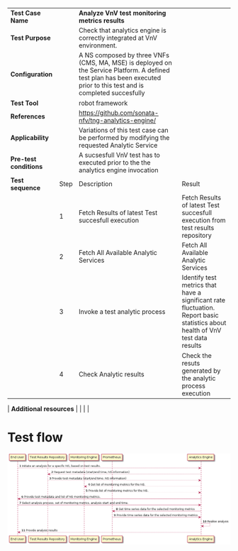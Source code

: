 |||||
| :--- | :--- | :--- | :--- |
| __Test Case Name__ | | __Analyze VnV test monitoring metrics results__ | |
| __Test Purpose__ | | Check that analytics engine is correctly integrated at VnV environment.| |
| __Configuration__ | | A NS composed by three VNFs (CMS, MA, MSE) is deployed on the Service Platform. A defined test plan has been executed prior to this test and is completed succesfully| |
| __Test Tool__ | | robot framework| |
| __References__ | | https://github.com/sonata-nfv/tng-analytics-engine/ | |
| __Applicability__ | | Variations of this test case can be performed by modifying the requested Analytic Service| |
| __Pre-test conditions__ | | A sucsesfull VnV test has to executed prior to the the analytics engine invocation| |
| __Test sequence__ | Step | Description | Result |
| | 1 | Fetch Results of latest Test succesfull execution | Fetch Results of latest Test succesfull execution from test results repository|
| | 2 | Fetch All Available Analytic Services | Fetch All Available Analytic Services|
| | 3 | Invoke a test analytic process | Identify test metrics that have a significant rate fluctuation. Report basic statistics about health of VnV test data results|
| | 4 | Check Analytic results	 | Check the resuts generated by the analytic process execution|

| __Additional resources__ | | | |

# Test flow

![testflow](./images/testFlow.png)


